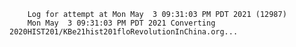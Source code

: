         Log for attempt at Mon May  3 09:31:03 PM PDT 2021 (12987)
        Mon May  3 09:31:03 PM PDT 2021 Converting 2020HIST201/KBe21hist201floRevolutionInChina.org...
